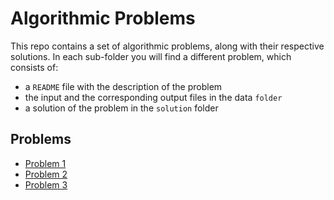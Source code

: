 # Algorithmic Problems

This repo contains a set of algorithmic problems, along with their respective solutions. In each sub-folder you will find a different problem, which consists of:
- a ``README`` file with the description of the problem
- the input and the corresponding output files in the data ``folder``
- a solution of the problem in the ``solution`` folder

## Problems

- [Problem 1](problem-1)
- [Problem 2](problem-2)
- [Problem 3](problem-3)